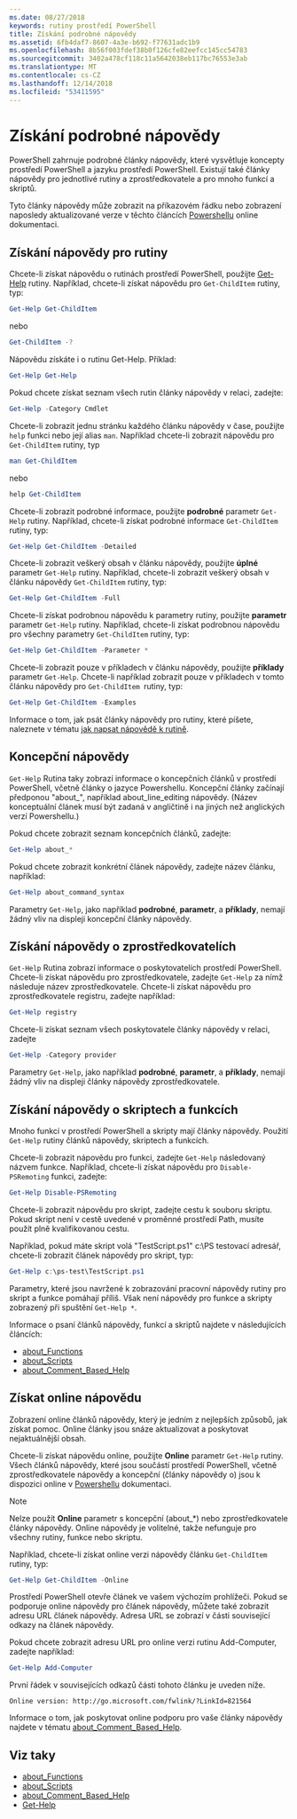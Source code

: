 ```yaml
---
ms.date: 08/27/2018
keywords: rutiny prostředí PowerShell
title: Získání podrobné nápovědy
ms.assetid: 6fb4daf7-8607-4a3e-b692-f77631adc1b9
ms.openlocfilehash: 8b56f003fdef38b0f126cfe82eefcc145cc54783
ms.sourcegitcommit: 3402a478cf118c11a5642038eb117bc76553e3ab
ms.translationtype: MT
ms.contentlocale: cs-CZ
ms.lasthandoff: 12/14/2018
ms.locfileid: "53411595"
---
```

# <a name="getting-detailed-help-information"></a>Získání podrobné nápovědy

PowerShell zahrnuje podrobné články nápovědy, které vysvětluje koncepty prostředí PowerShell a jazyku prostředí PowerShell. Existují také články nápovědy pro jednotlivé rutiny a zprostředkovatele a pro mnoho funkcí a skriptů.

Tyto články nápovědy může zobrazit na příkazovém řádku nebo zobrazení naposledy aktualizované verze v těchto článcích [Powershellu](/powershell/scripting/overview) online dokumentaci.

## <a name="getting-help-for-cmdlets"></a>Získání nápovědy pro rutiny

Chcete-li získat nápovědu o rutinách prostředí PowerShell, použijte [Get-Help](/powershell/module/microsoft.powershell.core/Get-Help) rutiny. Například, chcete-li získat nápovědu pro `Get-ChildItem` rutiny, typ:

```powershell
Get-Help Get-ChildItem
```

nebo

```powershell
Get-ChildItem -?
```

Nápovědu získáte i o rutinu Get-Help. Příklad:

```powershell
Get-Help Get-Help
```

Pokud chcete získat seznam všech rutin články nápovědy v relaci, zadejte:

```powershell
Get-Help -Category Cmdlet
```

Chcete-li zobrazit jednu stránku každého článku nápovědy v čase, použijte `help` funkci nebo její alias `man`.
Například chcete-li zobrazit nápovědu pro `Get-ChildItem` rutiny, typ

```powershell
man Get-ChildItem
```

nebo

```powershell
help Get-ChildItem
```

Chcete-li zobrazit podrobné informace, použijte **podrobné** parametr `Get-Help` rutiny. Například, chcete-li získat podrobné informace `Get-ChildItem` rutiny, typ:

```powershell
Get-Help Get-ChildItem -Detailed
```

Chcete-li zobrazit veškerý obsah v článku nápovědy, použijte **úplné** parametr `Get-Help` rutiny. Například, chcete-li zobrazit veškerý obsah v článku nápovědy `Get-ChildItem` rutiny, typ:

```powershell
Get-Help Get-ChildItem -Full
```

Chcete-li získat podrobnou nápovědu k parametry rutiny, použijte **parametr** parametr `Get-Help` rutiny. Například, chcete-li získat podrobnou nápovědu pro všechny parametry `Get-ChildItem` rutiny, typ:

```powershell
Get-Help Get-ChildItem -Parameter *
```

Chcete-li zobrazit pouze v příkladech v článku nápovědy, použijte **příklady** parametr `Get-Help`.
Chcete-li například zobrazit pouze v příkladech v tomto článku nápovědy pro `Get-ChildItem `rutiny, typ:

```powershell
Get-Help Get-ChildItem -Examples
```

Informace o tom, jak psát články nápovědy pro rutiny, které píšete, naleznete v tématu [jak napsat nápovědě k rutině](/powershell/developer/help/writing-help-for-windows-powershell-cmdlets).

## <a name="getting-conceptual-help"></a>Koncepční nápovědy

`Get-Help` Rutina taky zobrazí informace o koncepčních článků v prostředí PowerShell, včetně články o jazyce Powershellu. Koncepční články začínají předponou "about_", například about_line_editing nápovědy. (Název konceptuální článek musí být zadaná v angličtině i na jiných než anglických verzí Powershellu.)

Pokud chcete zobrazit seznam koncepčních článků, zadejte:

```powershell
Get-Help about_*
```

Pokud chcete zobrazit konkrétní článek nápovědy, zadejte název článku, například:

```powershell
Get-Help about_command_syntax
```

Parametry `Get-Help`, jako například **podrobné**, **parametr**, a **příklady**, nemají žádný vliv na displeji koncepční články nápovědy.

## <a name="getting-help-about-providers"></a>Získání nápovědy o zprostředkovatelích

`Get-Help` Rutina zobrazí informace o poskytovatelích prostředí PowerShell. Chcete-li získat nápovědu pro zprostředkovatele, zadejte `Get-Help` za nímž následuje název zprostředkovatele. Chcete-li získat nápovědu pro zprostředkovatele registru, zadejte například:

```powershell
Get-Help registry
```

Chcete-li získat seznam všech poskytovatele články nápovědy v relaci, zadejte

```powershell
Get-Help -Category provider
```

Parametry `Get-Help`, jako například **podrobné**, **parametr**, a **příklady**, nemají žádný vliv na displeji články nápovědy zprostředkovatele.

## <a name="getting-help-about-scripts-and-functions"></a>Získání nápovědy o skriptech a funkcích

Mnoho funkcí v prostředí PowerShell a skripty mají články nápovědy. Použití `Get-Help` rutiny článků nápovědy, skriptech a funkcích.

Chcete-li zobrazit nápovědu pro funkci, zadejte `Get-Help` následovaný názvem funkce. Například, chcete-li získat nápovědu pro `Disable-PSRemoting` funkci, zadejte:

```powershell
Get-Help Disable-PSRemoting
```

Chcete-li zobrazit nápovědu pro skript, zadejte cestu k souboru skriptu. Pokud skript není v cestě uvedené v proměnné prostředí Path, musíte použít plně kvalifikovanou cestu.

Například, pokud máte skript volá "TestScript.ps1" c:\\PS testovací adresář, chcete-li zobrazit článek nápovědy pro skript, typ:

```powershell
Get-Help c:\ps-test\TestScript.ps1
```

Parametry, které jsou navržené k zobrazování pracovní nápovědy rutiny pro skript a funkce pomáhají příliš. Však není nápovědy pro funkce a skripty zobrazený při spuštění `Get-Help *`.

Informace o psaní článků nápovědy, funkcí a skriptů najdete v následujících článcích:

- [about_Functions](/powershell/module/microsoft.powershell.core/about/about_functions)
- [about_Scripts](/powershell/module/microsoft.powershell.core/about/about_scripts)
- [about_Comment_Based_Help](/powershell/module/microsoft.powershell.core/about/about_comment_based_help)

## <a name="getting-help-online"></a>Získat online nápovědu

Zobrazení online článků nápovědy, který je jedním z nejlepších způsobů, jak získat pomoc. Online články jsou snáze aktualizovat a poskytovat nejaktuálnější obsah.

Chcete-li získat nápovědu online, použijte **Online** parametr `Get-Help` rutiny. Všech článků nápovědy, které jsou součástí prostředí PowerShell, včetně zprostředkovatele nápovědy a koncepční (články nápovědy o) jsou k dispozici online v [Powershellu](/powershell/scripting/powershell-scripting) dokumentaci.

> [!NOTE]
> Nelze použít **Online** parametr s koncepční (about_\*) nebo zprostředkovatele články nápovědy.
> Online nápovědy je volitelné, takže nefunguje pro všechny rutiny, funkce nebo skriptu.

Například, chcete-li získat online verzi nápovědy článku `Get-ChildItem` rutiny, typ:

```powershell
Get-Help Get-ChildItem -Online
```

Prostředí PowerShell otevře článek ve vašem výchozím prohlížeči. Pokud se podporuje online nápovědy pro článek nápovědy, můžete také zobrazit adresu URL článek nápovědy. Adresa URL se zobrazí v části související odkazy na článek nápovědy.

Pokud chcete zobrazit adresu URL pro online verzi rutinu Add-Computer, zadejte například:

```powershell
Get-Help Add-Computer
```

První řádek v souvisejících odkazů části tohoto článku je uveden níže.

```Output
Online version: http://go.microsoft.com/fwlink/?LinkId=821564
```

Informace o tom, jak poskytovat online podporu pro vaše články nápovědy najdete v tématu [about_Comment_Based_Help](/powershell/module/microsoft.powershell.core/about/about_comment_based_help).

## <a name="see-also"></a>Viz taky

- [about_Functions](/powershell/module/microsoft.powershell.core/about/about_functions)
- [about_Scripts](/powershell/module/microsoft.powershell.core/about/about_scripts)
- [about_Comment_Based_Help](/powershell/module/microsoft.powershell.core/about/about_comment_based_help)
- [Get-Help](/powershell/module/microsoft.powershell.core/get-help)

